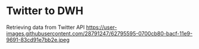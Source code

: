 # Twitter to DWH
Retrieving data from Twitter API
https://user-images.githubusercontent.com/28791247/62795595-0700cb80-bacf-11e9-9691-83cd91e7bb2e.jpeg
